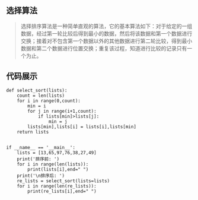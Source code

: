 ## 选择算法

>选择排序算法是一种简单直观的算法，它的基本算法如下：对于给定的一组数据，经过第一轮比较后得到最小的数据，然后将该数据和第一个数据进行交换；接着对不包含第一个数据以外的其他数据进行第二轮比较，得到最小数据和第二个数据进行位置交换；重复该过程，知道进行比较的记录只有一个为止。

## 代码展示

```
def select_sort(lists):
    count = len(lists)
    for i in range(0,count):
        min = i
        for j in range(i+1,count):
            if lists[min]>lists[j]:
                min = j
        lists[min],lists[i] = lists[i],lists[min]
    return lists


if __name__ == '__main__':
    lists = [13,65,97,76,38,27,49]
    print('排序前: ')
    for i in range(len(lists)):
        print(lists[i],end=" ")
    print('\n排序后: ')
    re_lists = select_sort(lists=lists)
    for i in range(len(re_lists)):
        print(re_lists[i],end=" ")

```